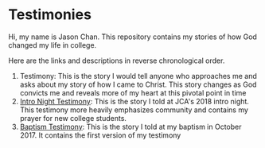 # Testimonies

Hi, my name is Jason Chan. This repository contains my stories of how God changed my life in college.

Here are the links and descriptions in reverse chronological order.

1. Testimony: This is the story I would tell anyone who approaches me and asks about my story of how I came to Christ.
This story changes as God convicts me and reveals more of my heart at this pivotal point in time
2. [Intro Night Testimony](https://github.com/Jason27chan/Testimony/blob/master/Intro%20Night%20Testimony.md): 
This is the story I told at JCA's 2018 intro night. This testimony more heavily emphasizes 
community and contains my prayer for new college students.
3. [Baptism Testimony](https://github.com/Jason27chan/Testimony/blob/master/Baptism%20Testimony.md): 
This is the story I told at my baptism in October 2017. It contains the first version of my testimony
